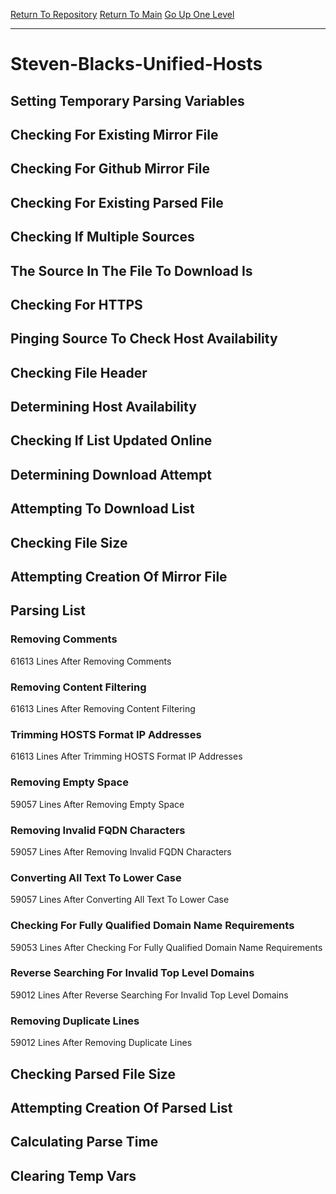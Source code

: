 [Return To Repository](https://github.com/deathbybandaid/piholeparser/)
[Return To Main](https://github.com/deathbybandaid/piholeparser/blob/master/RecentRunLogs/Mainlog.md)
[Go Up One Level](https://github.com/deathbybandaid/piholeparser/blob/master/RecentRunLogs/TopLevelScripts/30-Processing-Blacklists.md)
____________________________________
# Steven-Blacks-Unified-Hosts
## Setting Temporary Parsing Variables
## Checking For Existing Mirror File
## Checking For Github Mirror File
## Checking For Existing Parsed File
## Checking If Multiple Sources
## The Source In The File To Download Is
## Checking For HTTPS
## Pinging Source To Check Host Availability
## Checking File Header
## Determining Host Availability
## Checking If List Updated Online
## Determining Download Attempt
## Attempting To Download List
## Checking File Size
## Attempting Creation Of Mirror File
## Parsing List
### Removing Comments
61613 Lines After Removing Comments
### Removing Content Filtering
61613 Lines After Removing Content Filtering
### Trimming HOSTS Format IP Addresses
61613 Lines After Trimming HOSTS Format IP Addresses
### Removing Empty Space
59057 Lines After Removing Empty Space
### Removing Invalid FQDN Characters
59057 Lines After Removing Invalid FQDN Characters
### Converting All Text To Lower Case
59057 Lines After Converting All Text To Lower Case
### Checking For Fully Qualified Domain Name Requirements
59053 Lines After Checking For Fully Qualified Domain Name Requirements
### Reverse Searching For Invalid Top Level Domains
59012 Lines After Reverse Searching For Invalid Top Level Domains
### Removing Duplicate Lines
59012 Lines After Removing Duplicate Lines
## Checking Parsed File Size
## Attempting Creation Of Parsed List
## Calculating Parse Time
## Clearing Temp Vars
